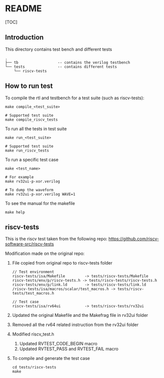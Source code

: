# README

[TOC]

## Introduction

This directory contains test bench and different tests 

```
.
├── tb					-- contains the verilog testbench
└── tests				-- contains different tests
    └── riscv-tests
```



## How to run test

To compile the rtl and testbench for a test suite (such as riscv-tests):

```shell
make compile_<test_suite>

# Supported test suite
make compile_riscv_tests
```

To run all the tests in test suite

```shell
make run_<test_suite>
 
# Supported test suite
make run_riscv_tests
```

To run a specific test case

```shell
make <test_name>

# For example
make rv32ui-p-xor.verilog

# To dump the waveform
make rv32ui-p-xor.verilog WAVE=1
```

To see the manual for the makefile

```shell
make help
```



## riscv-tests

This is the riscv test taken from the following repo: <https://github.com/riscv-software-src/riscv-tests>

Modification made on the original repo:

1. File copied from original repo to riscv-tests folder

   ```
   // Test environment
   riscv-tests/isa/Makefile 		-> tests/riscv-tests/Makefile
   riscv-tests/env/p/riscv-tests.h -> tests/riscv-tests/riscv-tests.h
   riscv-tests/env/p/link.ld 		-> tests/riscv-tests/link.ld
   /riscv-tests/isa/macros/scalar/test_macros.h -> tests/riscv-tests/test_macros.h
   
   // Test case
   riscv-tests/isa/rv64ui 			-> tests/riscv-tests/rv32ui
   ```

2. Updated the original Makefile and the Makefrag file in rv32ui folder
3. Removed all the rv64 related instruction from the rv32ui folder
4. Modified riscv_test.h
   1. Updated RVTEST_CODE_BEGIN macro
   2. Updated RVTEST_PASS and RVTEST_FAIL macro

5. To compile and generate the test case

   ```shell
   cd tests/riscv-tests
   make
   ```

   

   
